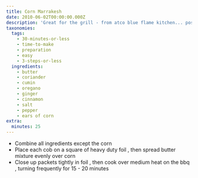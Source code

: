 ```yaml
---
title: Corn Marrakesh
date: 2010-06-02T00:00:00.000Z
description: 'Great for the grill - from atco blue flame kitchen... posted for zwt #6!'
taxonomies:
  tags:
    - 30-minutes-or-less
    - time-to-make
    - preparation
    - easy
    - 3-steps-or-less
  ingredients:
    - butter
    - coriander
    - cumin
    - oregano
    - ginger
    - cinnamon
    - salt
    - pepper
    - ears of corn
extra:
  minutes: 25
---
```

 - Combine all ingredients except the corn
 - Place each cob on a square of heavy duty foil , then spread butter mixture evenly over corn
 - Close up packets tightly in foil , then cook over medium heat on the bbq , turning frequently for 15 - 20 minutes
